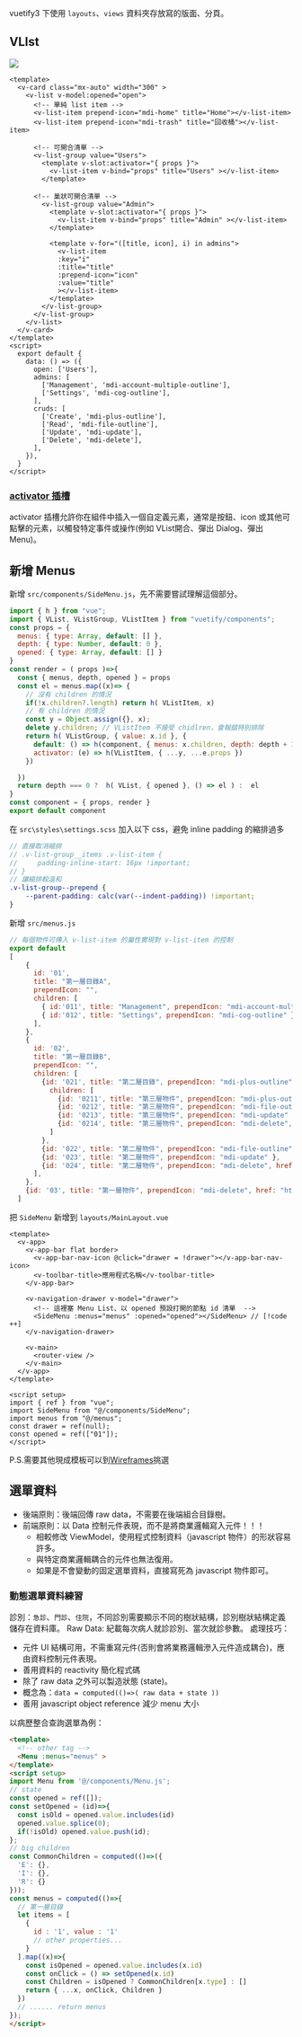 vuetify3 下使用 `layouts`、`views` 資料夾存放寫的版面、分頁。  
## VLIst
![](/vlist.png)
```vue
<template>
  <v-card class="mx-auto" width="300" >
    <v-list v-model:opened="open">
      <!-- 單純 list item -->
      <v-list-item prepend-icon="mdi-home" title="Home"></v-list-item>
      <v-list-item prepend-icon="mdi-trash" title="回收桶"></v-list-item>

      <!-- 可開合清單 -->
      <v-list-group value="Users">
        <template v-slot:activator="{ props }">
          <v-list-item v-bind="props" title="Users" ></v-list-item>
        </template>

      <!-- 巢狀可開合清單 -->
        <v-list-group value="Admin">
          <template v-slot:activator="{ props }">
            <v-list-item v-bind="props" title="Admin" ></v-list-item>
          </template>

          <template v-for="([title, icon], i) in admins">
            <v-list-item
            :key="i"
            :title="title"
            :prepend-icon="icon"
            :value="title"
            ></v-list-item>
          </template>
        </v-list-group>
      </v-list-group>
    </v-list>
  </v-card>
</template>
<script>
  export default {
    data: () => ({
      open: ['Users'],
      admins: [
        ['Management', 'mdi-account-multiple-outline'],
        ['Settings', 'mdi-cog-outline'],
      ],
      cruds: [
        ['Create', 'mdi-plus-outline'],
        ['Read', 'mdi-file-outline'],
        ['Update', 'mdi-update'],
        ['Delete', 'mdi-delete'],
      ],
    }),
  }
</script>
```
### [activator 插槽](https://vuetifyjs.com/en/api/v-list-group/#slots-activator)
activator 插槽允許你在組件中插入一個自定義元素，通常是按鈕、icon 或其他可點擊的元素，以觸發特定事件或操作(例如 VList開合、彈出 Dialog、彈出 Menu)。

## 新增 Menus
新增 `src/components/SideMenu.js`，先不需要嘗試理解這個部分。
```js
import { h } from "vue";
import { VList, VListGroup, VListItem } from "vuetify/components";
const props = {
  menus: { type: Array, default: [] },
  depth: { type: Number, default: 0 },
  opened: { type: Array, default: [] }
}
const render = ( props )=>{
  const { menus, depth, opened } = props
  const el = menus.map((x)=> {
    // 沒有 children 的情況
    if(!x.children?.length) return h( VListItem, x)
    // 有 children 的情況
    const y = Object.assign({}, x);
    delete y.children; // VListItem 不接受 chidlren，會報錯特別排除
    return h( VListGroup, { value: x.id }, {
      default: () => h(component, { menus: x.children, depth: depth + 1}),
      activator: (e) => h(VListItem, { ...y, ...e.props })
    })

  })
  return depth === 0 ?  h( VList, { opened }, () => el ) :  el
}
const component = { props, render }
export default component
```
在 `src\styles\settings.scss` 加入以下 css，避免 inline padding 的縮排過多
```scss
// 直接取消縮排
// .v-list-group__items .v-list-item {
//     padding-inline-start: 16px !important;
// }
// 讓縮排較溫和
.v-list-group--prepend {
    --parent-padding: calc(var(--indent-padding)) !important;
}
```
新增 `src/menus.js`
```js
// 每個物件可傳入 v-list-item 的屬性實現對 v-list-item 的控制
export default
[
    {
      id: '01',
      title: "第一層目錄A",
      prependIcon: "",
      children: [
        { id:'011', title: "Management", prependIcon: "mdi-account-multiple-outline" },
        { id:'012', title: "Settings", prependIcon: "mdi-cog-outline" },
      ],
    },
    {
      id: '02',
      title: "第一層目錄B",
      prependIcon: "",
      children: [
        {id: '021', title: "第二層目錄", prependIcon: "mdi-plus-outline" ,
          children: [
            {id: '0211', title: "第三層物件", prependIcon: "mdi-plus-outline" },
            {id: '0212', title: "第三層物件", prependIcon: "mdi-file-outline" },
            {id: '0213', title: "第三層物件", prependIcon: "mdi-update" },
            {id: '0214', title: "第三層物件", prependIcon: "mdi-delete", href: "https://google.com" },
          ]
        },
        {id: '022', title: "第二層物件", prependIcon: "mdi-file-outline" },
        {id: '023', title: "第二層物件", prependIcon: "mdi-update" },
        {id: '024', title: "第二層物件", prependIcon: "mdi-delete", href: "https://google.com" },
      ],
    },
    {id: '03', title: "第一層物件", prependIcon: "mdi-delete", href: "https://google.com" },
  ]
```
把 `SideMenu` 新增到 `layouts/MainLayout.vue`
```vue
<template>
  <v-app>
    <v-app-bar flat border>
      <v-app-bar-nav-icon @click="drawer = !drawer"></v-app-bar-nav-icon>
      <v-toolbar-title>應用程式名稱</v-toolbar-title>
    </v-app-bar>

    <v-navigation-drawer v-model="drawer">
      <!-- 這裡塞 Menu List、以 opened 預設打開的節點 id 清單  -->
      <SideMenu :menus="menus" :opened="opened"></SideMenu> // [!code ++]
    </v-navigation-drawer>

    <v-main>
      <router-view />
    </v-main>
  </v-app>
</template>

<script setup>
import { ref } from "vue";
import SideMenu from "@/components/SideMenu";
import menus from "@/menus";
const drawer = ref(null);
const opened = ref(["01"]);
</script>
```

P.S.需要其他現成模板可以到[Wireframes](https://vuetifyjs.com/en/getting-started/wireframes/)挑選

## 選單資料
- 後端原則：後端回傳 raw data，不需要在後端組合目錄樹。
- 前端原則：以 Data 控制元件表現，而不是將商業邏輯寫入元件！！！
  - 相較修改 ViewModel，使用程式控制資料（javascript 物件）的形狀容易許多。
  - 與特定商業邏輯耦合的元件也無法復用。
  - 如果是不會變動的固定選單資料，直接寫死為 javascript 物件即可。

### 動態選單資料練習
診別：`急診`、`門診`、`住院`，不同診別需要顯示不同的樹狀結構，診別樹狀結構定義儲存在資料庫。
Raw Data: 紀載每次病人就診診別、當次就診參數。
處理技巧：
 - 元件 UI 結構可用，不需重寫元件(否則會將業務邏輯滲入元件造成耦合)，應由資料控制元件表現。
 - 善用資料的 reactivity 簡化程式碼
 - 除了 raw data 之外可以製造狀態 (state)。
 - 概念為：`data = computed(()=>( raw data + state ))`
 - 善用 javascript object reference 減少 menu 大小  

以病歷整合查詢選單為例：
<!-- todo 把程式完成-->
```html
<template>
  <!-- other tag -->
  <Menu :menus="menus" >
</template>
<script setup>
import Menu from '@/components/Menu.js';
// state
const opened = ref([]);
const setOpened = (id)=>{
  const isOld = opened.value.includes(id)
  opened.value.splice(0);
  if(!isOld) opened.value.push(id);
};
// big children 
const CommonChildren = computed(()=>({
  'E': {}, 
  'I': {},
  'R': {}
}));
const menus = computed(()=>{
  // 第一層目錄
  let items = [
    {
      id : '1', value : '1'
      // other properties...
    }
  ].map((x)=>{
    const isOpened = opened.value.includes(x.id)
    const onClick = () => setOpened(x.id)
    const Children = isOpened ? CommonChildren[x.type] : []
    return { ...x, onClick, Children }
  })
  // ...... return menus
});
</script>
```